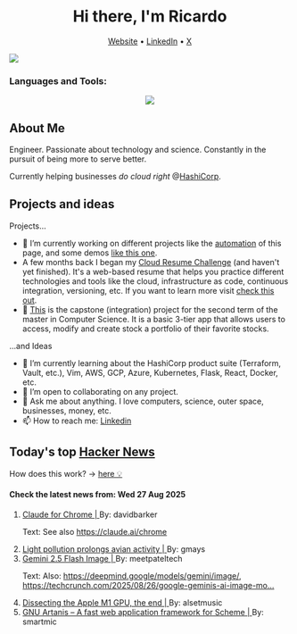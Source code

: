 
<!-- This is an HTML comment in your markdown file -->

<h1 align="center">Hi there, I'm Ricardo</h1>
<p align="center">
  <a href="https://ricardorompar.com" target="_blank">Website</a> •
  <a href="https://www.linkedin.com/in/ricardorompar/" target="_blank">LinkedIn</a> •
  <a href="https://twitter.com/ricardorompar" target="_blank">X</a>
</p>
<img src="https://badges.pufler.dev/visits/{ricardorompar}/{ricardorompar}"/>

<h3 align="left">Languages and Tools:</h3>
<p align="center">
  <a href="https://skillicons.dev" target="_blank">
    <img src="https://skillicons.dev/icons?i=terraform,aws,gcp,azure,git,python,kubernetes,react,js,docker,ubuntu" />
  </a>
</p>

<h2>About Me</h2>
Engineer. Passionate about technology and science. Constantly in the pursuit of being more to serve better.

Currently helping businesses <i>do cloud right</i> @<a href="https://github.com/hashicorp" target="_blank">HashiCorp</a>.

<h2>Projects and ideas</h2>
Projects...
<ul>
  <li>🔭 I’m currently working on different projects like the <a href="https://github.com/ricardorompar/ricardorompar/blob/main/automate.py">automation</a> of this page, and some demos <a href="https://github.com/ricardorompar/boundary-ansible-demo">like this one</a>.
  </li>

  <li >A few months back I began my <a href="https://github.com/ricardorompar/cloudResumeChallenge">Cloud Resume Challenge</a> (and haven't yet finished). It's a web-based resume that helps you practice different technologies and tools like the cloud, infrastructure as code, continuous integration, versioning, etc. If you want to learn more visit <a href="https://cloudresumechallenge.dev/docs/the-challenge/aws/" target="_blank">check this out</a>.
  </li>

  <li>🔭 <a href="https://github.com/ricardorompar/capstoneT2">This</a> is the capstone (integration) project for the second term of the master in Computer Science. It is a basic 3-tier app that allows users to access, modify and create stock a portfolio of their favorite stocks.
  </li>
</ul>
...and Ideas
<ul>
  <li>🌱 I’m currently learning about the HashiCorp product suite (Terraform, Vault, etc.), Vim, AWS, GCP, Azure, Kubernetes, Flask, React, Docker, etc.
  </li>
  <li>👯 I’m open to collaborating on any project.</li>
  <li>💬 Ask me about anything. I love computers, science, outer space, businesses, money, etc.</li>
  <li>📫 How to reach me: <a href="https://www.linkedin.com/in/ricardorompar/" target="_blank">Linkedin</a></li>
</ul>

<h2>Today's top <a href='https://news.ycombinator.com/' target="_blank">Hacker News</a></h2>
How does this work? -> <a href='./AUTOMATIC.md'>here 💡</a>

<h4>Check the latest news from: Wed 27 Aug 2025</h4>
<ol>
<li>
    <a href=https://www.anthropic.com/news/claude-for-chrome target="_blank">
        Claude for Chrome |
    </a>
    By: davidbarker
</li>

<p>
Text: See also <a href="https:&#x2F;&#x2F;claude.ai&#x2F;chrome" rel="nofollow">https:&#x2F;&#x2F;claude.ai&#x2F;chrome</a> </br>
</p>

<li>
    <a href=https://gizmodo.com/birds-across-the-world-are-singing-all-day-for-a-disturbing-reason-2000646257 target="_blank">
        Light pollution prolongs avian activity |
    </a>
    By: gmays
</li>

<li>
    <a href=https://developers.googleblog.com/en/introducing-gemini-2-5-flash-image/ target="_blank">
        Gemini 2.5 Flash Image |
    </a>
    By: meetpateltech
</li>

<p>
Text: Also: <a href="https:&#x2F;&#x2F;deepmind.google&#x2F;models&#x2F;gemini&#x2F;image&#x2F;" rel="nofollow">https:&#x2F;&#x2F;deepmind.google&#x2F;models&#x2F;gemini&#x2F;image&#x2F;</a>, 
<a href="https:&#x2F;&#x2F;techcrunch.com&#x2F;2025&#x2F;08&#x2F;26&#x2F;google-geminis-ai-image-model-gets-a-bananas-upgrade&#x2F;" rel="nofollow">https:&#x2F;&#x2F;techcrunch.com&#x2F;2025&#x2F;08&#x2F;26&#x2F;google-geminis-ai-image-mo...</a> </br>
</p>

<li>
    <a href=https://rosenzweig.io/blog/asahi-gpu-part-n.html target="_blank">
        Dissecting the Apple M1 GPU, the end |
    </a>
    By: alsetmusic
</li>

<li>
    <a href=https://artanis.dev/index.html target="_blank">
        GNU Artanis – A fast web application framework for Scheme |
    </a>
    By: smartmic
</li>
</ol>
